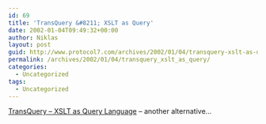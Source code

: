 ```yaml
---
id: 69
title: 'TransQuery &#8211; XSLT as Query'
date: 2002-01-04T09:49:32+00:00
author: Niklas
layout: post
guid: http://www.protocol7.com/archives/2002/01/04/transquery-xslt-as-query/
permalink: /archives/2002/01/04/transquery_xslt_as_query/
categories:
  - Uncategorized
tags:
  - Uncategorized
---
```

<div class='microid-f15800ac973cdcc9f35c5f824367566bcf3a91d3'>
  <p>
    <a href="http://www.transquery.org/">TransQuery &#8211; XSLT as Query Language</a> &#8211; another alternative&#8230;
  </p>
</div>